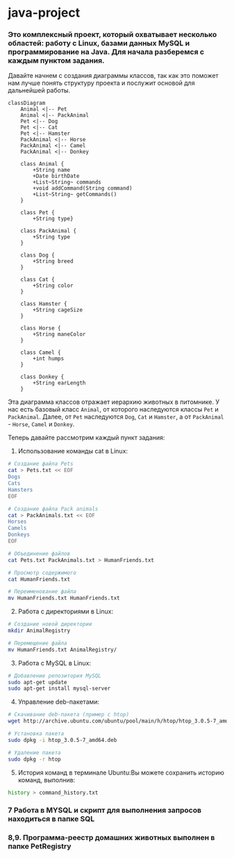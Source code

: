 # java-project

### Это комплексный проект, который охватывает несколько областей: работу с Linux, базами данных MySQL и программирование на Java. Для начала разберемся с каждым пунктом задания.

Давайте начнем с создания диаграммы классов, так как это поможет нам лучше понять структуру проекта и послужит основой для дальнейшей работы.

```mermaid
classDiagram
    Animal <|-- Pet
    Animal <|-- PackAnimal
    Pet <|-- Dog
    Pet <|-- Cat
    Pet <|-- Hamster
    PackAnimal <|-- Horse
    PackAnimal <|-- Camel
    PackAnimal <|-- Donkey

    class Animal {
        +String name
        +Date birthDate
        +List~String~ commands
        +void addCommand(String command)
        +List~String~ getCommands()
    }

    class Pet {
        +String type}

    class PackAnimal {
        +String type
    }

    class Dog {
        +String breed
    }

    class Cat {
        +String color
    }

    class Hamster {
        +String cageSize
    }

    class Horse {
        +String maneColor
    }

    class Camel {
        +int humps
    }

    class Donkey {
        +String earLength
    }
```

Эта диаграмма классов отражает иерархию животных в питомнике. У нас есть базовый класс `Animal`, от которого наследуются классы `Pet` и `PackAnimal`. Далее, от `Pet` наследуются `Dog`, `Cat` и `Hamster`, а от `PackAnimal` - `Horse`, `Camel` и `Donkey`.


Теперь давайте рассмотрим каждый пункт задания:

1. Использование команды cat в Linux:

```bash
# Создание файла Pets
cat > Pets.txt << EOF
Dogs
Cats
Hamsters
EOF

# Создание файла Pack animals
cat > PackAnimals.txt << EOF
Horses
Camels
Donkeys
EOF

# Объединение файлов
cat Pets.txt PackAnimals.txt > HumanFriends.txt

# Просмотр содержимого
cat HumanFriends.txt

# Переименование файла
mv HumanFriends.txt HumanFriends.txt
```

2. Работа с директориями в Linux:

```bash
# Создание новой директории
mkdir AnimalRegistry

# Перемещение файла
mv HumanFriends.txt AnimalRegistry/
```

3. Работа с MySQL в Linux:

```bash
# Добавление репозитория MySQL
sudo apt-get update
sudo apt-get install mysql-server
```

4. Управление deb-пакетами:

```bash
# Скачивание deb-пакета (пример с htop)
wget http://archive.ubuntu.com/ubuntu/pool/main/h/htop/htop_3.0.5-7_amd64.deb

# Установка пакета
sudo dpkg -i htop_3.0.5-7_amd64.deb

# Удаление пакета
sudo dpkg -r htop
```

5. История команд в терминале Ubuntu:Вы можете сохранить историю команд, выполнив:

```bash
history > command_history.txt
```

### 7 Работа в MYSQL и скрипт для выполнения запросов находиться в папке SQL

### 8,9. Программа-реестр домашних животных выполнен в папке PetRegistry


